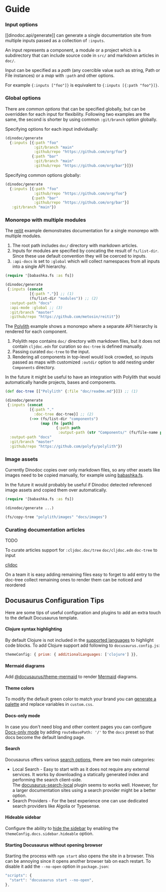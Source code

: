 # Guide

### Input options

[[dinodoc.api/generate]] can generate a single documentation site from multiple inputs passed as a collection of `:inputs`.

An input represents a component, a module or a project which is a subdirectory that can include source code in `src/` and markdown articles in `doc/`.


Input can be specified as a *path* (any coercible value such as string, Path or File instances) or a *map* with `:path` and other options.

For example `{:inputs ["foo"]}` is equivalent to `{:inputs [{:path "foo"}]}`.

### Global options

There are *common options* that can be specified globally, but can be overridden for each input for flexibility.
Following two examples are the same, the second is shorter by using common `:git/branch` option globally.

Specifying options for each input individually:

```clojure
(dinodoc/generate
  {:inputs [{:path "foo"
             :git/branch "main"
             :github/repo "https://github.com/org/foo"}
            {:path "bar"
             :git/branch "main"
             :github/repo "https://github.com/org/bar"}]})
```

Specifying common options globally:

```clojure
(dinodoc/generate
  {:inputs [{:path "foo"
             :github/repo "https://github.com/org/foo"}
            {:path "bar"
             :github/repo "https://github.com/org/bar"}]
   :git/branch "main"})
```

### Monorepo with multiple modules 

The [reitit](#) example demonstrates documentation for a single monorepo with multiple modules.

1) The root path includes `doc/` directory with markdown articles.
2) Inputs for modules are specified by concating the result of `fs/list-dir`. Since these use default convention they will be coerced to inputs.
3) `:api-docs` is set to `:global` which will collect namespaces from all inputs into a single API hierarchy.

```clojure
(require '[babashka.fs :as fs])

(dinodoc/generate
 {:inputs (concat
           [{:path "."}] ;; (1)
           (fs/list-dir "modules")) ;; (2)
  :output-path "docs"
  :api-mode :global ;; (3)
  :git/branch "master"
  :github/repo "https://github.com/metosin/reitit"})
```

The [Polylith](#) example shows a monorepo where a separate API hierarchy is rendered for each component.

1) Polylith repo contains `doc/` directory with markdown files, but it does not contain `cljdoc.edn` for curation so `doc-tree` is defined manually.
2) Passing curated `doc-tree` to the input.
3) Rendering all components in top-level would look crowded, so inputs passed as maps with customized `:outdir` option to add nesting under `Components` directory.

In the future it might be useful to have an integration with Polylith that would automatically handle projects, bases and components.

```clojure
(def doc-tree [["Polylith" {:file "doc/readme.md"}]]) ;; (1)

(dinodoc/generate
 {:inputs (concat
           [{:path "."
             :doc-tree doc-tree}] ;; (2)
           (->> (fs/list-dir "components")
                (map (fn [path]
                       {:path path
                        :output-path (str "Components/" (fs/file-name path))})))) ;; (3)
  :output-path "docs"
  :git/branch "master"
  :github/repo "https://github.com/polyfy/polylith"})
```

### Image assets

Currently Dinodoc copies over only markdown files, so any other assets like images need to be copied manually, for example using [babashka.fs](https://github.com/babashka/fs).

In the future it would probably be useful if Dinodoc detected referenced image assets and copied them over automatically.

```clojure
(require '[babashka.fs :as fs])

(dinodoc/generate ...)

(fs/copy-tree "polylith/images" "docs/images")
```

### Curating documentation articles

TODO

To curate articles support for `:cljdoc.doc/tree` `doc/cljdoc.edn`
`doc-tree` to input

[cljdoc](https://github.com/cljdoc/cljdoc/blob/master/doc/userguide/for-library-authors.adoc#configuring-articles)

On a team it is easy 
adding remaining files
  easy to forget to add entry to the doc-tree
  collect remaining ones to render them
  can be noticed and reordered

## Docusaurus Configuration Tips

Here are some tips of useful configuration and plugins to add an extra touch to the default Docusaurus template.

#### Clojure syntax highlighting  

By default Clojure is not included in the [supported languages](https://docusaurus.io/docs/markdown-features/code-blocks#supported-languages) to highlight code blocks.
To add Clojure support add following to `docusaurus.config.js`:  
```js
themeConfig: { prism: { additionalLanguages: ['clojure'] }},
```

#### Mermaid diagrams

Add [@docusaurus/theme-mermaid](https://docusaurus.io/docs/markdown-features/diagrams) to render [Mermaid](https://mermaid.js.org/) diagrams.

#### Theme colors

To modify the default green color to match your brand you can [generate a palette](https://docusaurus.io/docs/styling-layout#styling-your-site-with-infima) and replace variables in `custom.css`.

#### Docs-only mode

In case you don't need blog and other content pages you can configure [Docs-only mode](https://docusaurus.io/docs/docs-introduction#docs-only-mode) by adding `routeBasePath: '/'` to the `docs` preset so that docs become the default landing page.

#### Search

Docusaurus offers various [search options](https://docusaurus.io/docs/search), there are two main categories:
- Local Search - Easy to start with as it does not require any external services.
  It works by downloading a statically generated index and performing the search client-side.  
  The [docusaurus-search-local](https://github.com/easyops-cn/docusaurus-search-local) plugin seems to works well.
  However, for a larger documentation sites using a search provider might be a better option.
- Search Providers - For the best experience one can use dedicated search providers like Algolia or Typesense.

#### Hideable sidebar

Configure the ability to [hide the sidebar](https://docusaurus.io/docs/sidebar#hideable-sidebar) by enabling the `themeConfig.docs.sidebar.hideable` option.

#### Starting Docusaurus without opening browser

Starting the process with `npm start` also opens the site in a browser.
This can be annoying since it opens another browser tab on each restart.
To disable it add the `--no-open` option in `package.json`:

```js
"scripts": {
  "start": "docusaurus start --no-open",
},
```
